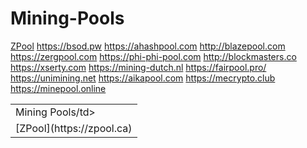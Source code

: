 # Mining-Pools

[ZPool](https://zpool.ca)
https://bsod.pw
https://ahashpool.com
http://blazepool.com
https://zergpool.com
https://phi-phi-pool.com
http://blockmasters.co
https://xserty.com
https://mining-dutch.nl
https://fairpool.pro/
https://unimining.net
https://aikapool.com
https://mecrypto.club
https://minepool.online

<table>
<tr><td>Mining Pools/td>
<tr><td>[ZPool](https://zpool.ca)</td>

</table>
